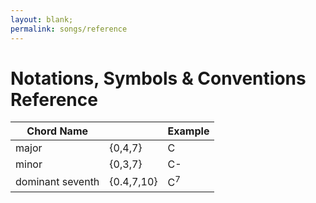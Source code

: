 ```yaml
---
layout: blank;
permalink: songs/reference
---
```


Notations, Symbols & Conventions Reference
==========================================

|Chord Name     |           |Example    |
|---------------|-----------|-----------|
|major          |{0,4,7}    |C          |
|minor          |{0,3,7}    |C-         |
|dominant seventh|{0.4,7,10}|C<sup>7</sup>|